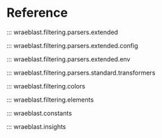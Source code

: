 # Reference

::: wraeblast.filtering.parsers.extended

::: wraeblast.filtering.parsers.extended.config

::: wraeblast.filtering.parsers.extended.env

::: wraeblast.filtering.parsers.standard.transformers

::: wraeblast.filtering.colors

::: wraeblast.filtering.elements

::: wraeblast.constants

::: wraeblast.insights
